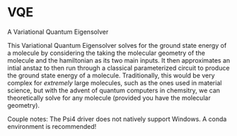 # VQE
A Variational Quantum Eigensolver

This Variational Quantum Eigensolver solves for the ground state energy of a molecule by considering the taking the molecular geometry of the molecule and the hamiltonian as its two main inputs. It then approximates an intial anstaz to then run through a classical parameterized circuit to produce the ground state energy of a molecule. Traditionally, this would be very complex for _extremely_ large molecules, such as the ones used in material science, but with the advent of quantum computers in chemsitry, we can theoretically solve for any molecule (provided you have the molecular geometry).

Couple notes:
The Psi4 driver does not natively support Windows. A conda environment is recommended!
